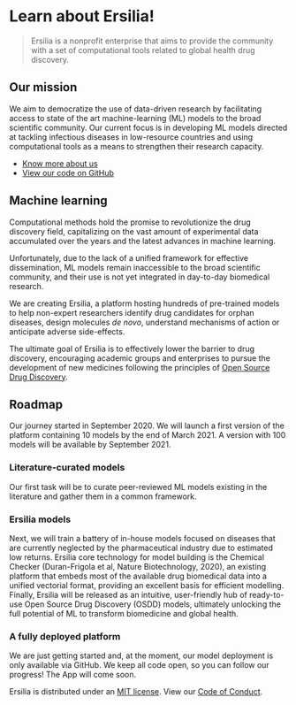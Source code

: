 # Learn about Ersilia!

> Ersilia is a nonprofit enterprise that aims to provide the community with a set of computational tools related to global health drug discovery.

## Our mission

We aim to democratize the use of data-driven research by facilitating access to state of the art machine-learning (ML) models to the broad scientific community. Our current focus is in developing ML models directed at tackling infectious diseases in low-resource countries and using computational tools as a means to strengthen their research capacity.

* [Know more about us](http://ersilia.io)
* [View our code on GitHub](https://github.com/ersilia-os/ersilia)

## Machine learning

Computational methods hold the promise to revolutionize the drug discovery field, capitalizing on the vast amount of experimental data accumulated over the years and the latest advances in machine learning.

Unfortunately, due to the lack of a unified framework for effective dissemination, ML models remain inaccessible to the broad scientific community, and their use is not yet integrated in day-to-day biomedical research.

We are creating Ersilia, a platform hosting hundreds of pre-trained models to help non-expert researchers identify drug candidates for orphan diseases, design molecules _de novo_, understand mechanisms of action or anticipate adverse side-effects.

The ultimate goal of Ersilia is to effectively lower the barrier to drug discovery, encouraging academic groups and enterprises to pursue the development of new medicines following the principles of [Open Source Drug Discovery](https://chemistry-europe.onlinelibrary.wiley.com/doi/full/10.1002/cmdc.201900565).

## Roadmap

Our journey started in September 2020. We will launch a first version of the platform containing 10 models by the end of March 2021. A version with 100 models will be available by September 2021.

### Literature-curated models

Our first task will be to curate peer-reviewed ML models existing in the literature and gather them in a common framework.

### Ersilia models

Next, we will train a battery of in-house models focused on diseases that are currently neglected by the pharmaceutical industry due to estimated low returns. Ersilia core technology for model building is the Chemical Checker (Duran-Frigola et al, Nature Biotechnology, 2020), an existing platform that embeds most of the available drug biomedical data into a unified vectorial format, providing an excellent basis for efficient modelling. Finally, Ersilia will be released as an intuitive, user-friendly hub of ready-to-use Open Source Drug Discovery (OSDD) models, ultimately unlocking the full potential of ML to transform biomedicine and global health.

### A fully deployed platform

We are just getting started and, at the moment, our model deployment is only available via GitHub. We keep all code open, so you can follow our progress! The App will come soon.

Ersilia is distributed under an [MIT license](https://github.com/ersilia-os/ersilia/blob/master/LICENSE.txt). View our [Code of Conduct](https://github.com/ersilia-os/ersilia/blob/master/CODE_OF_CONDUCT.md).
